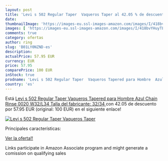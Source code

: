 ```yaml
---
layout: post
title: 'Levi s 502 Regular Taper  Vaqueros Taper al 42.05 % de descuento'
date: 
thumbnailImage: 'https://images-eu.ssl-images-amazon.com/images/I/418bvYHuyTL._SL200_.jpg'
images: [ 'https://images-eu.ssl-images-amazon.com/images/I/418bvYHuyTL._SL200_.jpg' ]
comments: true
category: ofertas
author: ring
slug: 'B01LY0NZND-es'
description:
actualPrice: 57.95 EUR
currency: EUR
price: 57.95
comparePrice: 100 EUR
inStock: true
prodname: 'Levi s 502 Regular Taper  Vaqueros Tapered para Hombre  Azul  Chain Rinse 0020   W32/L34  Talla del fabricante: 32/34 '
country: 'es'
---
```


Está [Levi s 502 Regular Taper  Vaqueros Tapered para Hombre  Azul  Chain Rinse 0020   W32/L34  Talla del fabricante: 32/34 ](https://www.amazon.es/dp/B01LY0NZND/?tag=tolees-21) con 42.05 de descuento por 57.95 EUR (original: 100 EUR) en el siguiente enlace!

[![Levi s 502 Regular Taper  Vaqueros Taper](https://images-eu.ssl-images-amazon.com/images/I/418bvYHuyTL._SL200_.jpg)](https://www.amazon.es/dp/B01LY0NZND/?tag=tolees-21)

Principales características:


[Ver la oferta!!](https://www.amazon.es/dp/B01LY0NZND/?tag=tolees-21)

Links participate in Amazon Associate program and might generate a comission on qualifying sales


